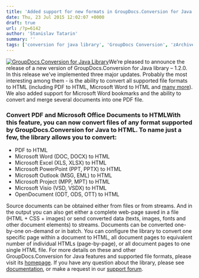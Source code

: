 ```yaml
---
title: 'Added support for new formats in GroupDocs.Conversion for Java library – PDF to HTML, Word to HTML and more'
date: Thu, 23 Jul 2015 12:02:07 +0000
draft: true
url: /?p=6142
author: 'Stanislav Tatarin'
summary: ''
tags: ['conversion for java library', 'GroupDocs Conversion', 'zArchive']
---
```


[![GroupDocs.Conversion for Java Library](https://blog.groupdocs.com/wp-content/uploads/sites/4/2014/12/GD_CNV_JavaIcon_114.png)](http://groupdocs.com/java/document-conversion-library)We’re pleased to announce the release of a new version of GroupDocs.Conversion for Java library – 1.2.0. In this release we’ve implemented three major updates. Probably the most interesting among them - is the ability to convert all supported file formats to HTML (including PDF to HTML, Microsoft Word to HTML and [many more](http://groupdocs.com/java/document-conversion-library/features)). We also added support for Microsoft Word bookmarks and the ability to convert and merge several documents into one PDF file.

### Convert PDF and Microsoft Office Documents to HTMLWith this feature, you can now convert files of any format supported by GroupDocs.Conversion for Java to HTML. To name just a few, the library allows you to convert:

*   PDF to HTML
*   Microsoft Word (DOC, DOCX) to HTML
*   Microsoft Excel (XLS, XLSX) to HTML
*   Microsoft PowerPoint (PPT, PPTX) to HTML
*   Microsoft Outlook (MSG, EML) to HTML
*   Microsoft Project (MPP, MPT) to HTML
*   Microsoft Visio (VSD, VSDX) to HTML
*   OpenDocument (ODT, ODS, OTT) to HTML

Source documents can be obtained either from files or from streams. And in the output you can also get either a complete web-page saved in a file (HTML + CSS + images) or send converted data (texts, images, fonts and other document elements) to streams. Documents can be converted one-by-one on-demand or in batch. You can configure the library to convert one specific page within a document to HTML, all document pages to equivalent number of individual HTMLs (page-by-page), or all document pages to one single HTML file. For more details on these and other GroupDocs.Conversion for Java features and supported file formats, please visit its [homepage](http://groupdocs.com/java/document-conversion-library). If you have any question about the library, please see [documentation](https://docs.groupdocs.com/conversion/java/), or make a request in our [support forum](http://groupdocs.com/Community/Forums/Default.aspx).



